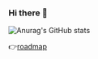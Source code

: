 ### Hi there 👋


![Anurag's GitHub stats](https://github-readme-stats.vercel.app/api?username=meakle&theme=dark&show_icons=bear)



👉[roadmap](https://meakle.github.io/meakle-roadmap/)


<!--
**Meakle/meakle** is a ✨ _special_ ✨ repository because its `README.md` (this file) appears on your GitHub profile.

Here are some ideas to get you started:

- 🔭 I’m currently working on ...
- 🌱 I’m currently learning ...
- 👯 I’m looking to collaborate on ...
- 🤔 I’m looking for help with ...
- 💬 Ask me about ...
- 📫 How to reach me: ...
- 😄 Pronouns: ...
- ⚡ Fun fact: ...
-->
